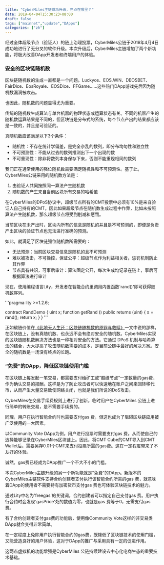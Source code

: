 ```yaml
---
title: "CyberMiles主链成功升级，亮点在哪里？"
date: 2019-04-04T15:30:23+08:00
draft: false
tags: ["mainnet","update","DApps"] 
categories: ["zh"] 
---
```


经过全体超级节点（验证人）的链上治理投票，CyberMiles公链于2019年4月4日成功地进行了无分叉的软件升级。本次升级后，CyberMiles主链增加了两个新功能，将极大改善DApp开发者和终端用户的体验。

### 安全的区块链随机数

区块链随机数的生成一直都是一个问题。Luckyos、EOS.WIN、DEOSBET、FairDice、EosRoyale、EOSDice、FFGame……这些热门DApp游戏先后因为随机数漏洞被攻击。

也因此，随机数的问题显得尤为重要。

传统的随机数生成算法与单台机器的物理状态或运算状态有关。不同的机器产生的随机数运算结果是不同的，但区块链是分布式的系统，每个节点产出的结果都应该是一致的，并且是可验证的。

真随机数应该满足以下3个条件：

* 随机性：不存在统计学偏差，是完全杂乱的数列，即分布均匀性和独立性
* 不可预测性：不能从过去的数列推测出下一个出现的数
* 不可重现性：除非将数列本身保存下来，否则不能重现相同的数列

我们正在通常使用的强位随机数需要满足随机性和不可预测性。基于此，CyberMiles公链采用的随机数方法是：

1. 由验证人共同按照同一算法产生随机数
2. 随机数的产生来自当前区块所有交易的哈希值

在CyberMiles的DPoS协议中，超级节点所有的CMT投票中必须有10%是来自验证人自己持有的CMT，因此如果超级节点在随机数生成过程中作弊，比如未按照算法产生随机数，那么超级节点将受到削减和惩罚。

当前区块在未产出时，区块内所有的信息是随机的并且是不可预测的，即便是负责产出区块的验证节点也无法进行准确的预测。

如此，就满足了区块链强位随机数所需要的：

* 无法预测：当前区块交易信息是随机的且不可预测
* 难以被攻击，不可操控，保证公平：超级节点作为利益相关者，惩罚机制防止其作弊
* 节点具有共识，可事后审计：算法固定公开，每次生成均记录在链上，事后可根据算法进行审计


现在，使用编程语言Lity，开发者在智能合约里调用内置函数'rand()'即可获得随机数序列。

'''pragma lity >=1.2.6;

contract RandDemo {
  uint x;
  function getRand () public returns (uint) {
    x = rand();
    return x;
  }
}
'''

正如碳链价值在[《此地无人生还：区块链随机数的原罪与救赎》](https://mp.weixin.qq.com/s/pKdns4PYi3ELfWMnuWFRZw)一文中说的那样，在区块链上，没有真随机数、也永远不会有绝对安全的随机数。CyberMiles实现的区块链随机数解决方法也是一种相对安全的方法。它通过 DPoS 机制与哈希算法的结合，大大提高了攻击随机数需要的成本，是目前公链中最好的解决方案。安全的随机数是一场没有终点的长跑。

### “免费”的DApp，降低区块链使用门槛

在区块链上每发起一笔交易，都需要支付给矿工或”超级节点”一定数量的gas费，作为确认交易的报酬。这样是为了防止攻击者可以快速地在账户之间来回转移代币，从而产生大量交易致使网络关闭，也就是我们所说的DoS攻击。

CyberMiles在交易手续费规则上进行了创新，临时用户在CyberMiles 公链上进行简单的转账交易，是不需要手续费的。

同理，用户在执行智能合约时也需要支付gas 费，但这也成为了阻碍区块链应用被广泛使用的一大因素。

以Community Vote DApp为例，用户进行投票时需要支付gas 费，从而使自己的选择能够记录在CyberMiles区块链上。因此，将CMT Cube的CMT导入到CMT Wallet后，需要另存0.01个CMT来支付投票所需的gas费。这在一定程度带来了不友好的体验。

诚然，gas费已经成为DApp推广一个不大不小的门槛。

本次CyberMiles主链升级的另一个新功能就是”免费”的DApp。新版本的CyberMiles主链软件支持合约创建者支付执行该智能合约所需的gas 费，就意味着DApp的使用者不需要持有加密货币支付gas 费也可体验区块链技术的魅力。

通过Lity中名为'freegas'的关键词，合约创建者可以指定自己支付gas 费。用户执行合约时会发现'gasPrice'处的数值为零，也就是gas 费等于0，无需支付gas 费。

有了合约创建者支付gas费的功能后，使用像Community Vote这样的非交易类DApp就会变得非常简单。

在一定程度上免除用户执行智能合约的gas费，既降低了区块链技术的使用门槛，又能营造良好的用户体验，这对于DApp的推广与采用具有一定的促进作用。

这两点虚拟机的功能增强是CyberMiles 公链持续建设去中心化电商生态的重要技术基础。
